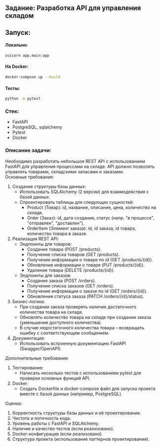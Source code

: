 ## Задание: Разработка API для управления складом

## Запуск:
#### Локально:
```sh 
uvicorn app.main:app
```

#### На Docker:
```sh 
docker-compose up --build
```

#### Тесты:
```sh 
python -m pytest
```

### Стек:
* FastAPI
* PostgreSQL, sqlalchemy
* Pytest
* Docker

### Описание задачи:  
Необходимо разработать небольшое REST API с использованием FastAPI для управления процессами на складе. API должно позволять управлять товарами, складскими запасами и заказами.  
Основные требования:  
1. Создание структуры базы данных:    
   * Использовать SQLAlchemy (2 версии) для взаимодействия с базой данных.  
   * Спроектировать таблицы для следующих сущностей:   
     *	Product (Товар): id, название, описание, цена, количество на складе.  
     *	Order (Заказ): id, дата создания, статус (напр. "в процессе", "отправлен", "доставлен").  
     *	OrderItem (Элемент заказа): id, id заказа, id товара, количество товара в заказе.  
2. Реализация REST API:
   * Эндпоинты для товаров:
     * Создание товара (POST /products).
     * Получение списка товаров (GET /products).
     * Получение информации о товаре по id (GET /products/{id}).
     * Обновление информации о товаре (PUT /products/{id}).
     * Удаление товара (DELETE /products/{id}).
   * Эндпоинты для заказов:
     * Создание заказа (POST /orders).
     * Получение списка заказов (GET /orders).
     * Получение информации о заказе по id (GET /orders/{id}).
     * Обновление статуса заказа (PATCH /orders/{id}/status).
3. Бизнес-логика:
   * При создании заказа проверять наличие достаточного количества товара на складе.
   * Обновлять количество товара на складе при создании заказа (уменьшение доступного количества).
   * В случае недостаточного количества товара – возвращать ошибку с соответствующим сообщением.
4. Документация:
   * Использовать встроенную документацию FastAPI (Swagger/OpenAPI).  

Дополнительные требования:
1. Тестирование:  
   * Написать несколько тестов с использованием pytest для проверки основных функций API.
2. Docker:
   * Создать Dockerfile и docker-compose файл для запуска проекта вместе с базой данных (например, PostgreSQL).

Оценка:
   1. Корректность структуры базы данных и её проектирование.
   2. Чистота и логичность кода.
   3. Уровень работы с FastAPI и SQLAlchemy.
   4. Наличие и качество тестов (если реализовано).
   5. Docker-конфигурация (если реализовано).
   6. Структура проекта (использование паттернов проектирования).

